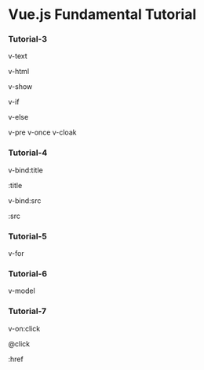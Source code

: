 # Vue.js Fundamental Tutorial

### Tutorial-3
v-text

v-html

v-show

v-if

v-else

v-pre
v-once
v-cloak

### Tutorial-4
v-bind:title

:title

v-bind:src

:src

### Tutorial-5
v-for

### Tutorial-6
v-model

### Tutorial-7
v-on:click

@click

:href
